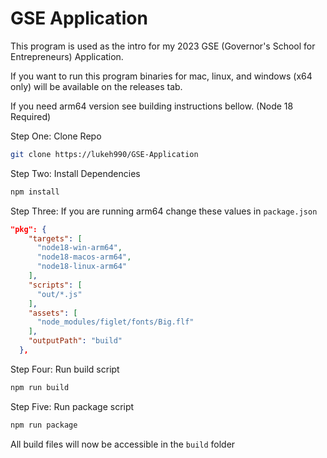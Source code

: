 # GSE Application
This program is used as the intro for my 2023 GSE (Governor's School for Entrepreneurs) Application. 
  
If you want to run this program binaries for mac, linux, and windows (x64 only) will be available on the releases tab.
  
If you need arm64 version see building instructions bellow. (Node 18 Required)

Step One: Clone Repo
  
```sh
git clone https://lukeh990/GSE-Application
```

Step Two: Install Dependencies
  
```sh
npm install
```

Step Three: If you are running arm64 change these values in `package.json`
  
```json
"pkg": {
    "targets": [
      "node18-win-arm64",
      "node18-macos-arm64",
      "node18-linux-arm64"
    ],
    "scripts": [
      "out/*.js"
    ],
    "assets": [
      "node_modules/figlet/fonts/Big.flf"
    ],
    "outputPath": "build"
  },
```

Step Four: Run build script
  
```sh
npm run build
```

Step Five: Run package script
  
```sh
npm run package
```

All build files will now be accessible in the `build` folder
